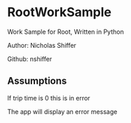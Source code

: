 # RootWorkSample

Work Sample for Root, Written in Python

Author: Nicholas Shiffer

Github: nshiffer

## Assumptions

If trip time is 0 this is in error

The app will display an error message
